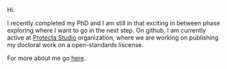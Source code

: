 Hi. 

I recently completed my PhD and I am still in that exciting in between phase exploring where I want to go in the next step. On github, I am currently active at [Protecta Studio](https://github.com/protecta-studio) organization, where we are working on publishing my doctoral work on a open-standards liscense.

For more about me go [here](https://n42r.github.io/).
